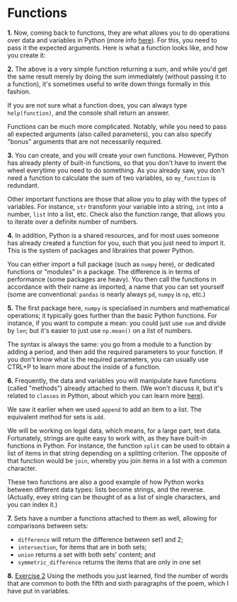 # Functions


<b>1.</b> Now, coming back to functions, they are what allows you to do operations over data and variables in Python 
(more info <a href='https://www.w3schools.com/python/python_functions.asp'>here</a>). For this, you need to pass it the expected arguments. Here is what a function looks like, and how you create it:

<b>2.</b> The above is a very simple function returning a sum, and while you'd get the same result merely by doing the sum immediately (without passing it to a function), it's sometimes useful to write down things formally in this fashion.

If you are not sure what a function does, you can always type  `help(function)`, and the console shall return an answer.

Functions can be much more complicated. Notably, while you need to pass all expected arguments (also called parameters), you can also specify "bonus" arguments that are not necessarily required.

<b>3.</b> You can create, and you will create your own functions. However, Python has already plenty of built-in 
functions, so that you don't have to invent the wheel everytime you need to do something. As you already saw, you 
don't need a function to calculate the sum of two variables, so `my_function` is redundant.

Other important functions are those that allow you to play with the types of variables. For instance, `str` 
transform your variable into a string, `int` into a number, `list` into a list, etc. Check also the function range, 
that allows you to iterate over a definite number of numbers.

<b>4.</b> In addition, Python is a shared resources, and for most uses someone has already created a function for you, such that you just need to import it. This is the system of packages and librairies that power Python. 

You can either import a full package (such as `numpy` here), or dedicated functions or "modules" in a package. The 
difference is in terms of performance (some packages are heavy). You then call the functions in accordance with 
their name as imported, a name that you can set yourself (some are conventional: `pandas` is nearly always `pd`, 
`numpy` is  `np`, etc.)

<b>5.</b> The first package here, `numpy`  is specialised in numbers and mathematical operations; it typically goes 
further than the basic Python functions. For instance, if you want to compute a mean: you could just use `sum` and 
divide by `len`; but it's easier to just use `np.mean()` on a list of numbers. 

The syntax is always the same: you go from a module to a function by adding a period, and then add the required 
parameters to your function. If you don't know what is the required parameters, you can usually use CTRL+P to learn 
more about the inside of a function.

<b>6.</b> Frequently, the data and variables you will manipulate have functions (called "methods") already attached to them.
(We won't discuss it, but it's related to `classes` in Python, about which you can learn more <a href='https://docs.python.org/3/tutorial/classes.html'>here</a>). 

We saw it earlier when we used `append` to add an item to a list. The equivalent method for sets is `add`.

We will be working on legal data, which means, for a large part, text data. Fortunately, strings are quite easy to 
work with, as they have built-in functions in Python. For instance, the function `split` can be used to obtain a 
list of items in that string depending on a splitting criterion. The opposite of that function would be `join`, 
whereby you join items in a list with a common character.

These two functions are also a good example of how Python works between different data types: lists become strings, 
and the reverse. (Actually, evey string can be thought of as a list of single characters, and you can index it.)

<b>7.</b> Sets have a number a functions attached to them as well, allowing for comparisons between sets: 
<ul><li><code>difference</code> will return the difference between set1 and 2;</li>
    <li><code>intersection</code>, for items that are in both sets;</li>
    <li><code>union</code> returns a set with both sets' content; and</li>
    <li><code>symmetric_difference</code> returns the items that are only in one set</li>
    </ul>

<b>8.</b> <u>Exercise 2</u> Using the methods you just learned, find the number of words that are common to both the 
fifth and sixth paragraphs of the poem, which I have put in variables.

